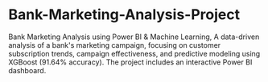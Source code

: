 # Bank-Marketing-Analysis-Project
Bank Marketing Analysis using Power BI &amp; Machine Learning, A data-driven analysis of a bank's marketing campaign, focusing on customer subscription trends, campaign effectiveness, and predictive modeling using XGBoost (91.64% accuracy). The project includes an interactive Power BI dashboard.
